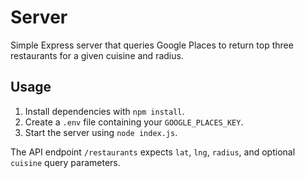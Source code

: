 # Server

Simple Express server that queries Google Places to return top three restaurants for a given cuisine and radius.

## Usage

1. Install dependencies with `npm install`.
2. Create a `.env` file containing your `GOOGLE_PLACES_KEY`.
3. Start the server using `node index.js`.

The API endpoint `/restaurants` expects `lat`, `lng`, `radius`, and optional `cuisine` query parameters.
